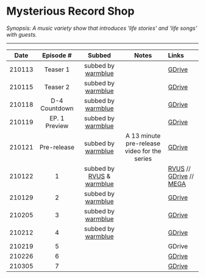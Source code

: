 # Mysterious Record Shop

_Synopsis: A music variety show that introduces 'life stories' and 'life songs' with guests._
___

|  Date  |  Episode \#   |                    Subbed                     |                    Notes                     | Links                                                                                                                                                                                                                                                                              |
|:------:|:-------------:|:---------------------------------------------:|:--------------------------------------------:|:-----------------------------------------------------------------------------------------------------------------------------------------------------------------------------------------------------------------------------------------------------------------------------------|
| 210113 |   Teaser 1    |        subbed by [warmblue][warmblue]         |                                              | [GDrive](https://drive.google.com/file/d/1MLXjaknX6nMNjGDfghilZuwlAsZSGrHz/)                                                                                                                                                                                                       |
| 210115 |   Teaser 2    |        subbed by [warmblue][warmblue]         |                                              | [GDrive](https://drive.google.com/file/d/1YAvGvpkGARzi5G-PXEhMSy-_Blyh5oml/)                                                                                                                                                                                                       |
| 210118 | D-4 Countdown |        subbed by [warmblue][warmblue]         |                                              | [GDrive](https://drive.google.com/file/d/1RVvhSkNS4ueebXqcUJsVwd1Dd_4AdmX4/)                                                                                                                                                                                                       |
| 210119 | EP. 1 Preview |        subbed by [warmblue][warmblue]         |                                              | [GDrive](https://drive.google.com/file/d/1IhyJlPFdKsyrRr2hQJdpGgW0ra5KWMLi/)                                                                                                                                                                                                       |
| 210121 |  Pre-release  |        subbed by [warmblue][warmblue]         | A 13 minute pre-release video for the series | [GDrive](https://drive.google.com/file/d/1oIO5FHw8Ij3v1jICxaJL_oTuLj0QvS6i/)                                                                                                                                                                                                       |
| 210122 |       1       | subbed by [RVUS][rvus] & [warmblue][warmblue] |                                              | [RVUS](https://revelupsubs.com/2021/02/21/eng-210122-wendy-mysterious-record-shop-episode-1/) // [GDrive](https://drive.google.com/file/d/1CRNyoodM797FHS-OaVCd6IH-aDzmKRf0/) // [MEGA](https://mega.nz/file/Fh4GyYKb#nCaR_SAbWiKmbQzRgpjqDHRv9R6LNHpVxZYUAfLSz3E)                 |
| 210129 |       2       |        subbed by [warmblue][warmblue]         |                                              | [GDrive](https://drive.google.com/file/d/1NL3YM2K1ba_LakpXr_ERaGVYt6tHs1ns/)                                                                                                                                                                                                       |
| 210205 |       3       |        subbed by [warmblue][warmblue]         |                                              | [GDrive](https://drive.google.com/file/d/1vGLjpAcp4Sy6IhqFrvt5DFgMHKjcjwqY/)                                                                                                                                                                                                       |
| 210212 |       4       |        subbed by [warmblue][warmblue]         |                                              | [GDrive](https://drive.google.com/file/d/1VEKFoRWcLxSZLlQQ_PvAIL1qPZH89xw8/)                                                                                                                                                                                                       |
| 210219 |       5       |                                               |                                              | GDrive                                                                                                                                                                                                                                                                             |
| 210226 |       6       |                                               |                                              | [GDrive](https://drive.google.com/file/d/189cWExmJRv2eiMWKpwxAvmwQEzAVRAzM/view)                                                                                                                                                                                                   |
| 210305 |       7       |                                               |                                              | [GDrive](https://drive.google.com/file/d/1Kc2sarW1H7H1ApeBTxQcSv4MHlZgIG66/view)                                                                                                                                                                                                   |

[rvus]:https://revelupsubs.com/
[warmblue]:https://www.youtube.com/channel/UC74OVvBafaQKD2RBOvhK_XQ